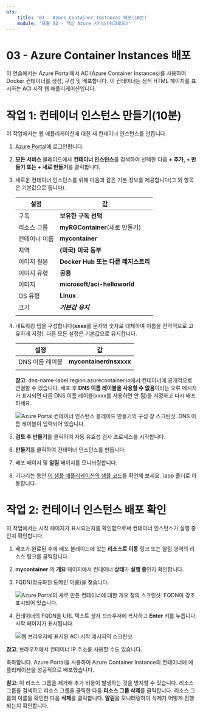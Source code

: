 ```yaml
---
wts:
    title: '03 - Azure Container Instances 배포(10분)'
    module: '모듈 02 - 핵심 Azure 서비스(워크로드)'
---
```


# 03 - Azure Container Instances 배포

이 연습에서는 Azure Portal에서 ACI(Azure Container Instances)를 사용하여 Docker 컨테이너를 생성, 구성 및 배포합니다. 이 컨테이너는 정적 HTML 페이지를 표시하는 ACI 시작 웹 애플리케이션입니다. 

# 작업 1: 컨테이너 인스턴스 만들기(10분)

이 작업에서는 웹 애플리케이션에 대한 새 컨테이너 인스턴스를 만듭니다. 

1. [Azure Portal](https://portal.azure.com)에 로그인합니다.

2. **모든 서비스** 블레이드에서 **컨테이너 인스턴스**를 검색하여 선택한 다음 **+ 추가, + 만들기 또는 + 새로 만들기**를 클릭합니다. 

3. 새로운 컨테이너 인스턴스를 위해 다음과 같은 기본 정보를 제공합니다(그 외 항목은 기본값으로 둡니다). 

	| 설정| 값|
	|----|----|
	| 구독 | **보유한 구독 선택** |
	| 리소스 그룹 | **myRGContainer**(새로 만들기) |
	| 컨테이너 이름| **mycontainer**|
	| 지역 | **(미국) 미국 동부** |
	| 이미지 원본| **Docker Hub 또는 다른 레지스트리**|
	| 이미지 유형| **공용**|
	| 이미지| **microsoft/aci-helloworld**|
	| OS 유형| **Linux** |
	| 크기| ***기본값 유지***|
	|||

4. 네트워킹 탭을 구성합니다(**xxxx**를 문자와 숫자로 대체하여 이름을 전역적으로 고유하게 지정). 다른 모든 설정은 기본값으로 유지합니다.

	| 설정| 값|
	|--|--|
	| DNS 이름 레이블| **mycontainerdnsxxxx** |
	|||
	
	**참고**: dns-name-label.region.azurecontainer.io에서 컨테이너에 공개적으로 연결할 수 있습니다. 배포 후 **DNS 이름 레이블을 사용할 수 없음**이라는 오류 메시지가 표시되면 다른 DNS 이름 레이블(xxxx를 사용하면 안 됨)을 지정하고 다시 배포하세요. 


	![Azure Portal 컨테이너 인스턴스 블레이드 만들기의 구성 창 스크린샷. DNS 이름 레이블이 입력되어 있습니다. ](../images/0201.png)

5. **검토 후 만들기**를 클릭하여 자동 유효성 검사 프로세스를 시작합니다.

6. **만들기**를 클릭하여 컨테이너 인스턴스를 만듭니다. 

7. 배포 페이지 및 **알림** 페이지를 모니터링합니다. 

8. 기다리는 동안 [이 샘플 애플리케이션의 샘플 코드](https://github.com/Azure-Samples/aci-helloworld)를 확인해 보세요. \app 폴더로 이동합니다. 

# 작업 2: 컨테이너 인스턴스 배포 확인

이 작업에서는 시작 페이지가 표시되는지를 확인함으로써 컨테이너 인스턴스가 실행 중인지 확인합니다.

1. 배포가 완료된 후에 배포 블레이드에 있는 **리소스로 이동** 링크 또는 알림 영역의 리소스 링크를 클릭합니다.

2. **mycontainer** 의 **개요** 페이지에서 컨테이너 **상태**가 **실행 중**인지 확인합니다. 

3. FQDN(정규화된 도메인 이름)을 찾습니다.

	![Azure Portal의 새로 만든 컨테이너에 대한 개요 창의 스크린샷. FQDN이 강조 표시되어 있습니다. ](../images/0202.png)

2. 컨테이너의 FQDN을 URL 텍스트 상자 브라우저에 복사하고 **Enter** 키를 누릅니다. 시작 페이지가 표시됩니다. 

	![웹 브라우저에 표시된 ACI 시작 메시지의 스크린샷.](../images/0203.png)

**참고**: 브라우저에서 컨테이너 IP 주소를 사용할 수도 있습니다. 

축하합니다. Azure Portal을 사용하여 Azure Container Instance의 컨테이너에 애플리케이션을 성공적으로 배포했습니다.

**참고**: 이 리소스 그룹을 제거해 추가 비용이 발생하는 것을 방지할 수 있습니다. 리소스 그룹을 검색하고 리소스 그룹을 클릭한 다음 **리소스 그룹 삭제**를 클릭합니다. 리소스 그룹의 이름을 확인한 다음 **삭제**를 클릭합니다. **알림**을 모니터링하여 삭제가 어떻게 진행되는지 확인합니다.
